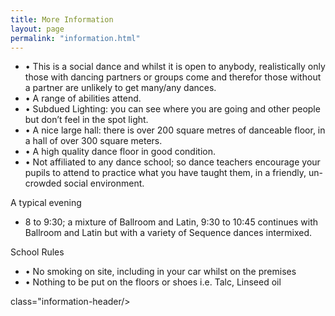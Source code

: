 ```yaml
---
title: More Information
layout: page
permalink: "information.html"
---
```


<ul>
<li>• This is a social dance and whilst it is open to anybody, realistically only those with dancing partners or groups come and therefor those without a partner are unlikely to get many/any dances.</li> 
<li>•	A range of abilities attend.</li>
<li>•	Subdued Lighting: you can see where you are going and other people but don’t feel in the spot light.</li>
<li>•	A nice large hall: there is over 200 square metres of danceable floor, in a hall of over 300 square meters.</li>
<li>• A high quality dance floor in good condition.</li>
<li>•	Not affiliated to any dance school; so dance teachers encourage your pupils to attend to practice what you have taught them, in a friendly, un-crowded social environment.</li>
</ul>

<div class="information-header">
A typical evening
</div>
<ul><li>
8 to 9:30; a mixture of Ballroom and Latin, 9:30 to 10:45 continues with Ballroom and Latin but with a variety of Sequence dances intermixed.
</li></ul>

<div class="information-header">
School Rules
</div>
<ul>
<li>•	No smoking on site, including in your car whilst on the premises</li>
<li>•	Nothing to be put on the floors or shoes  i.e. Talc, Linseed oil</li>
</ul>

<div> class="information-header/>
